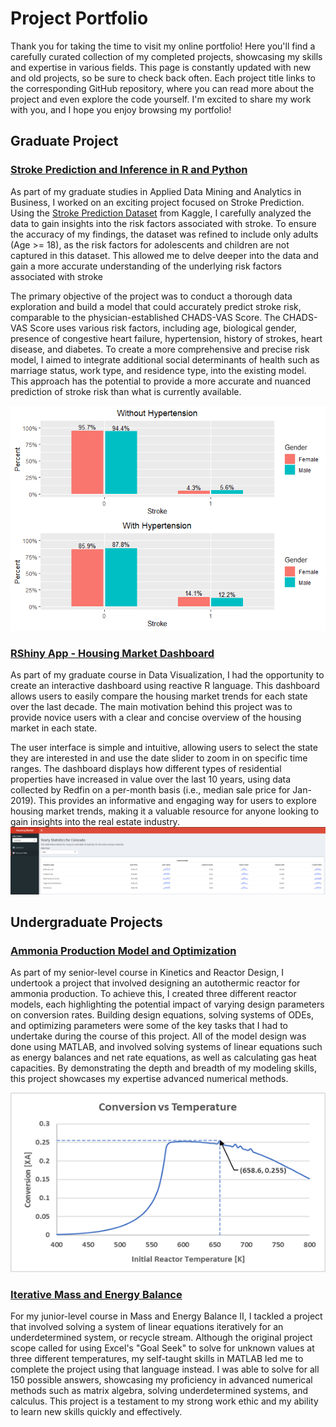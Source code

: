 # Project Portfolio

Thank you for taking the time to visit my online portfolio! Here you'll find a carefully curated collection of my completed projects, showcasing my skills and expertise in various fields. This page is constantly updated with new and old projects, so be sure to check back often. Each project title links to the corresponding GitHub repository, where you can read more about the project and even explore the code yourself. I'm excited to share my work with you, and I hope you enjoy browsing my portfolio!

## Graduate Project

### [Stroke Prediction and Inference in R and Python](https://github.com/Forero-Mateo/Stroke_Prediction_and_Inference)
As part of my graduate studies in Applied Data Mining and Analytics in Business, I worked on an exciting project focused on Stroke Prediction. Using the [Stroke Prediction Dataset](https://www.kaggle.com/fedesoriano/stroke-prediction-dataset) from Kaggle, I carefully analyzed the data to gain insights into the risk factors associated with stroke. To ensure the accuracy of my findings, the dataset was refined to include only adults (Age >= 18), as the risk factors for adolescents and children are not captured in this dataset. This allowed me to delve deeper into the data and gain a more accurate understanding of the underlying risk factors associated with stroke

The primary objective of the project was to conduct a thorough data exploration and build a model that could accurately predict stroke risk, comparable to the physician-established CHADS-VAS Score. The CHADS-VAS Score uses various risk factors, including age, biological gender, presence of congestive heart failure, hypertension, history of strokes, heart disease, and diabetes. To create a more comprehensive and precise risk model, I aimed to integrate additional social determinants of health such as marriage status, work type, and residence type, into the existing model. This approach has the potential to provide a more accurate and nuanced prediction of stroke risk than what is currently available.

![](https://raw.githubusercontent.com/Forero-Mateo/Stroke_Prediction_and_Inference/main/Stroke_Data-Mining_files/figure-gfm/unnamed-chunk-8-1.png)<!-- -->

### [RShiny App - Housing Market Dashboard](https://mforero.shinyapps.io/hw5_forero_mateo/)
As part of my graduate course in Data Visualization, I had the opportunity to create an interactive dashboard using reactive R language. This dashboard allows users to easily compare the housing market trends for each state over the last decade. The main motivation behind this project was to provide novice users with a clear and concise overview of the housing market in each state.

The user interface is simple and intuitive, allowing users to select the state they are interested in and use the date slider to zoom in on specific time ranges. The dashboard displays how different types of residential properties have increased in value over the last 10 years, using data collected by Redfin on a per-month basis (i.e., median sale price for Jan-2019). This provides an informative and engaging way for users to explore housing market trends, making it a valuable resource for anyone looking to gain insights into the real estate industry.
![](https://github.com/Forero-Mateo/RShiny_House_Market/blob/main/RshinyApp.PNG)


## Undergraduate Projects

### [Ammonia Production Model and Optimization](https://github.com/Forero-Mateo/Kinetics_Ammonia_Production)
As part of my senior-level course in Kinetics and Reactor Design, I undertook a project that involved designing an autothermic reactor for ammonia production. To achieve this, I created three different reactor models, each highlighting the potential impact of varying design parameters on conversion rates. Building design equations, solving systems of ODEs, and optimizing parameters were some of the key tasks that I had to undertake during the course of this project. All of the model design was done using MATLAB, and involved solving systems of linear equations such as energy balances and net rate equations, as well as calculating gas heat capacities. By demonstrating the depth and breadth of my modeling skills, this project showcases my expertise advanced numerical methods.

![](https://raw.githubusercontent.com/Forero-Mateo/Kinetics_Ammonia_Production/main/Plots/PD_Temp.png)

### [Iterative Mass and Energy Balance](https://github.com/Forero-Mateo/Mass_Energy_Balance)
For my junior-level course in Mass and Energy Balance II, I tackled a project that involved solving a system of linear equations iteratively for an underdetermined system, or recycle stream. Although the original project scope called for using Excel's "Goal Seek" to solve for unknown values at three different temperatures, my self-taught skills in MATLAB led me to complete the project using that language instead. I was able to solve for all 150 possible answers, showcasing my proficiency in advanced numerical methods such as matrix algebra, solving underdetermined systems, and calculus. This project is a testament to my strong work ethic and my ability to learn new skills quickly and effectively.
